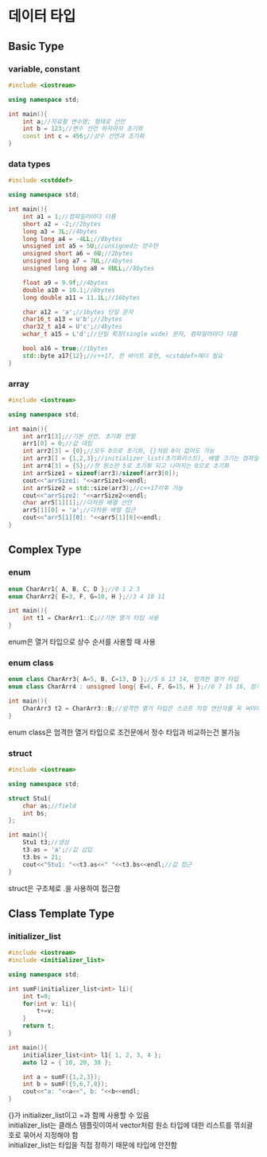 # 데이터 타입

## Basic Type
### variable, constant
```c++
#include <iostream>

using namespace std;

int main(){
    int a;//자료형 변수명; 형태로 선언
    int b = 123;//변수 선언 하자마자 초기화
    const int c = 456;//상수 선언과 초기화
}
```

### data types
```c++
#include <cstddef>

using namespace std;

int main(){
    int a1 = 1;//컴파일러마다 다름
    short a2 = -2;//2bytes
    long a3 = 3L;//4bytes
    long long a4 = -4LL;//8bytes
    unsigned int a5 = 5U;//unsigned는 양수만
    unsigned short a6 = 6U;//2bytes
    unsigned long a7 = 7UL;//4bytes
    unsigned long long a8 = 8ULL;//8bytes

    float a9 = 9.9f;//4bytes
    double a10 = 10.1;//8bytes
    long double a11 = 11.1L;//16bytes

    char a12 = 'a';//1bytes 단일 문자
    char16_t a13 = u'b';//2bytes
    char32_t a14 = U'c';//4bytes
    wchar_t a15 = L'd';//단일 확장(single wide) 문자, 컴파일러마다 다름

    bool a16 = true;//1bytes
    std::byte a17{12};//c++17, 한 바이트 표현, <cstddef>헤더 필요
}
```

### array
```c++
#include <iostream>

using namespace std;

int main(){
    int arr1[3];//기본 선언, 초기화 안함
    arr1[0] = 0;//값 대입
    int arr2[3] = {0};//모두 0으로 초기화, {}처럼 0이 없어도 가능
    int arr3[] = {1,2,3};//initializer_list(초기화리스트), 배열 크기는 컴파일러가 자동 결정
    int arr4[3] = {5};//첫 원소만 5로 초기화 되고 나머지는 0으로 초기화
    int arrSize1 = sizeof(arr3)/sizeof(arr3[0]);
    cout<<"arrSize1: "<<arrSize1<<endl;
    int arrSize2 = std::size(arr3);//c++17이후 가능
    cout<<"arrSize2: "<<arrSize2<<endl;
    char arr5[1][1];//다차원 배열 선언
    arr5[1][0] = 'a';//다차원 배열 접근
    cout<<"arr5[1][0]: "<<arr5[1][0]<<endl;
}
```

## Complex Type
### enum
```c++
enum CharArr1{ A, B, C, D };//0 1 2 3
enum CharArr2{ E=3, F, G=10, H };//3 4 10 11

int main(){
    int t1 = CharArr1::C;//기본 열거 타입 사용
}
```
enum은 열거 타입으로 상수 순서를 사용할 때 사용

### enum class
```c++
enum class CharArr3{ A=5, B, C=13, D };//5 6 13 14, 엄격한 열거 타입
enum class CharArr4 : unsigned long{ E=6, F, G=15, H };//6 7 15 16, 엄격한 열거 타입에 내부 타입 지정

int main(){
    CharArr3 t2 = CharArr3::B;//엄격한 열거 타입은 스코프 지정 연산자를 꼭 써야하고 정수 타입으로 변환되지 않음
}
```
enum class은 엄격한 열거 타입으로 조건문에서 정수 타입과 비교하는건 불가능

### struct
```c++
#include <iostream>

using namespace std;

struct Stu1{
    char as;//field
    int bs;
};

int main(){
    Stu1 t3;//생성
    t3.as = 'a';//값 삽입
    t3.bs = 21;
    cout<<"Stu1: "<<t3.as<<" "<<t3.bs<<endl;//값 접근
}
```
struct은 구조체로 .을 사용하여 접근함

## Class Template Type
### initializer_list
```c++
#include <iostream>
#include <initializer_list>

using namespace std;

int sumF(initializer_list<int> li){
    int t=0;
    for(int v: li){
        t+=v;
    }
    return t;
}

int main(){
    initializer_list<int> l1{ 1, 2, 3, 4 };
    auto l2 = { 10, 20, 30 };

    int a = sumF({1,2,3});
    int b = sumF({5,6,7,8});
    cout<<"a: "<<a<<", b: "<<b<<endl;
}
```
{}가 initializer_list이고 =과 함께 사용할 수 있음   
initializer_list는 클래스 템플릿이여서 vector처럼 원소 타입에 대한 리스트를 꺾쇠괄호로 묶어서 지정해야 함   
initializer_list는 타입을 직접 정하기 때문에 타입에 안전함
